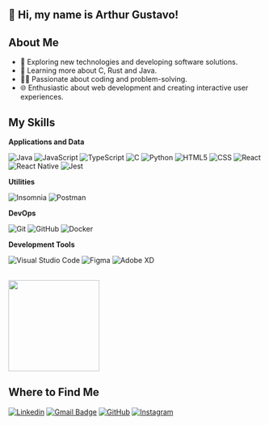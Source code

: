 ## 💜 Hi, my name is Arthur Gustavo!


## About Me

- 🤔 Exploring new technologies and developing software solutions.
- 🌱 Learning more about C, Rust and Java.
- 👨‍💻 Passionate about coding and problem-solving.
- 🌐 Enthusiastic about web development and creating interactive user experiences.

## My Skills

**Applications and Data**

![Java](https://img.shields.io/badge/-Java-333333?style=flat&logo=Java&logoColor=007396)
![JavaScript](https://img.shields.io/badge/-JavaScript-333333?style=flat&logo=javascript)
![TypeScript](https://img.shields.io/badge/-TypeScript-333333?style=flat&logo=typescript&logoColor=007ACC)
![C](https://img.shields.io/badge/-C-333333?style=flat&logo=c&logoColor=A8B9CC)
![Python](https://img.shields.io/badge/-Python-333333?style=flat&logo=python&logoColor=3776AB)
![HTML5](https://img.shields.io/badge/-HTML5-333333?style=flat&logo=HTML5)
![CSS](https://img.shields.io/badge/-CSS-333333?style=flat&logo=CSS3&logoColor=1572B6)
![React](https://img.shields.io/badge/-React-333333?style=flat&logo=react)
![React Native](https://img.shields.io/badge/-React%20Native-333333?style=flat&logo=react)
![Jest](https://img.shields.io/badge/-Jest-333333?style=flat&logo=jest)

**Utilities**

![Insomnia](https://img.shields.io/badge/-Insomnia-333333?style=flat&logo=insomnia)
![Postman](https://img.shields.io/badge/-Postman-333333?style=flat&logo=postman)

**DevOps**

![Git](https://img.shields.io/badge/-Git-333333?style=flat&logo=git)
![GitHub](https://img.shields.io/badge/-GitHub-333333?style=flat&logo=github)
![Docker](https://img.shields.io/badge/-Docker-333333?style=flat&logo=docker)

**Development Tools**

![Visual Studio Code](https://img.shields.io/badge/-Visual%20Studio%20Code-333333?style=flat&logo=visual-studio-code&logoColor=007ACC)
![Figma](https://img.shields.io/badge/-Figma-333333?style=flat&logo=figma&logoColor=007ACC)
![Adobe XD](https://img.shields.io/badge/-Adobe%20XD-333333?style=flat&logo=adobe-xd&logoColor=007ACC)

<br/>

<a href="https://github.com/Kibryant" title="Arthur's Profile">
  <img height="180em" src="https://github-readme-stats.vercel.app/api?username=Kibryant&theme=dracula&show_icons=true" />
</a>

## Where to Find Me

[![Linkedin](https://img.shields.io/badge/-username-blue?style=flat-square&logo=Linkedin&logoColor=white&link=YOUR-LINKEDIN-LINK)](YOUR-LINKEDIN-LINK)
[![Gmail Badge](https://img.shields.io/badge/-arthurgustavon@email.com-006bed?style=flat-square&logo=Gmail&logoColor=white&link=mailto:arthurgustavon@gmail.com)](mailto:arthurgustavon@gmail.com)
[![GitHub](https://img.shields.io/github/followers/iuricode?label=follow&style=social)](https://github.com/Kibryant)
[![Instagram](https://img.shields.io/badge/-Instagram-333333?style=flat&logo=instagram&logoColor=E4405F&link=https://www.instagram.com/arthurgustavk/)](https://www.instagram.com/arthurgustavk/)
